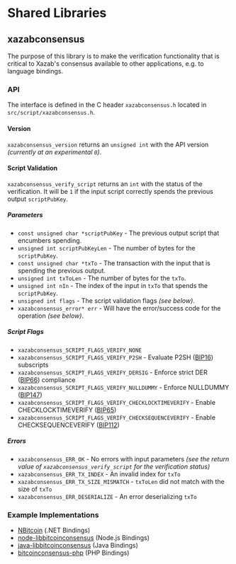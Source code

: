 Shared Libraries
================

## xazabconsensus

The purpose of this library is to make the verification functionality that is critical to Xazab's consensus available to other applications, e.g. to language bindings.

### API

The interface is defined in the C header `xazabconsensus.h` located in  `src/script/xazabconsensus.h`.

#### Version

`xazabconsensus_version` returns an `unsigned int` with the API version *(currently at an experimental `0`)*.

#### Script Validation

`xazabconsensus_verify_script` returns an `int` with the status of the verification. It will be `1` if the input script correctly spends the previous output `scriptPubKey`.

##### Parameters
- `const unsigned char *scriptPubKey` - The previous output script that encumbers spending.
- `unsigned int scriptPubKeyLen` - The number of bytes for the `scriptPubKey`.
- `const unsigned char *txTo` - The transaction with the input that is spending the previous output.
- `unsigned int txToLen` - The number of bytes for the `txTo`.
- `unsigned int nIn` - The index of the input in `txTo` that spends the `scriptPubKey`.
- `unsigned int flags` - The script validation flags *(see below)*.
- `xazabconsensus_error* err` - Will have the error/success code for the operation *(see below)*.

##### Script Flags
- `xazabconsensus_SCRIPT_FLAGS_VERIFY_NONE`
- `xazabconsensus_SCRIPT_FLAGS_VERIFY_P2SH` - Evaluate P2SH ([BIP16](https://github.com/bitcoin/bips/blob/master/bip-0016.mediawiki)) subscripts
- `xazabconsensus_SCRIPT_FLAGS_VERIFY_DERSIG` - Enforce strict DER ([BIP66](https://github.com/bitcoin/bips/blob/master/bip-0066.mediawiki)) compliance
- `xazabconsensus_SCRIPT_FLAGS_VERIFY_NULLDUMMY` - Enforce NULLDUMMY ([BIP147](https://github.com/bitcoin/bips/blob/master/bip-0147.mediawiki))
- `xazabconsensus_SCRIPT_FLAGS_VERIFY_CHECKLOCKTIMEVERIFY` - Enable CHECKLOCKTIMEVERIFY ([BIP65](https://github.com/bitcoin/bips/blob/master/bip-0065.mediawiki))
- `xazabconsensus_SCRIPT_FLAGS_VERIFY_CHECKSEQUENCEVERIFY` - Enable CHECKSEQUENCEVERIFY ([BIP112](https://github.com/bitcoin/bips/blob/master/bip-0112.mediawiki))

##### Errors
- `xazabconsensus_ERR_OK` - No errors with input parameters *(see the return value of `xazabconsensus_verify_script` for the verification status)*
- `xazabconsensus_ERR_TX_INDEX` - An invalid index for `txTo`
- `xazabconsensus_ERR_TX_SIZE_MISMATCH` - `txToLen` did not match with the size of `txTo`
- `xazabconsensus_ERR_DESERIALIZE` - An error deserializing `txTo`

### Example Implementations
- [NBitcoin](https://github.com/NicolasDorier/NBitcoin/blob/master/NBitcoin/Script.cs#L814) (.NET Bindings)
- [node-libbitcoinconsensus](https://github.com/bitpay/node-libbitcoinconsensus) (Node.js Bindings)
- [java-libbitcoinconsensus](https://github.com/dexX7/java-libbitcoinconsensus) (Java Bindings)
- [bitcoinconsensus-php](https://github.com/Bit-Wasp/bitcoinconsensus-php) (PHP Bindings)
